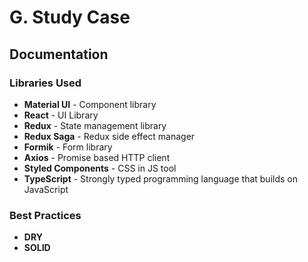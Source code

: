 # G. Study Case

## Documentation

### Libraries Used

* **Material UI** - Component library 
* **React** - UI Library 
* **Redux** - State management library
* **Redux Saga** - Redux side effect manager
* **Formik** - Form library
* **Axios** - Promise based HTTP client
* **Styled Components** - CSS in JS tool
* **TypeScript** - Strongly typed programming language that builds on JavaScript

### Best Practices

* **DRY**
* **SOLID**
